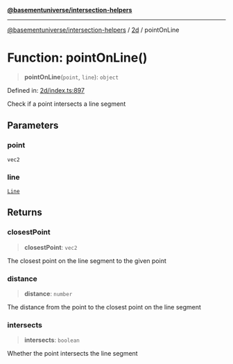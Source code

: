 [**@basementuniverse/intersection-helpers**](../../README.md)

***

[@basementuniverse/intersection-helpers](../../README.md) / [2d](../README.md) / pointOnLine

# Function: pointOnLine()

> **pointOnLine**(`point`, `line`): `object`

Defined in: [2d/index.ts:897](https://github.com/basementuniverse/intersection-helpers/blob/d942e5cf9ee51dc3854d6fbfe1d84a7ecd83c1ca/src/2d/index.ts#L897)

Check if a point intersects a line segment

## Parameters

### point

`vec2`

### line

[`Line`](../types/type-aliases/Line.md)

## Returns

### closestPoint

> **closestPoint**: `vec2`

The closest point on the line segment to the given point

### distance

> **distance**: `number`

The distance from the point to the closest point on the line segment

### intersects

> **intersects**: `boolean`

Whether the point intersects the line segment
